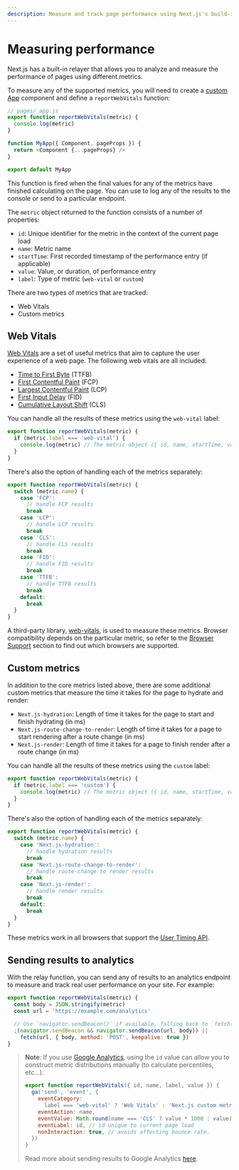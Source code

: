 ```yaml
---
description: Measure and track page performance using Next.js's build-in performance relayer
---
```


# Measuring performance

Next.js has a built-in relayer that allows you to analyze and measure the performance of
pages using different metrics.

To measure any of the supported metrics, you will need to create a [custom
App](/docs/advanced-features/custom-app.md) component and define a `reportWebVitals` function:

```js
// pages/_app.js
export function reportWebVitals(metric) {
  console.log(metric)
}

function MyApp({ Component, pageProps }) {
  return <Component {...pageProps} />
}

export default MyApp
```

This function is fired when the final values for any of the metrics have finished calculating on
the page. You can use to log any of the results to the console or send to a particular endpoint.

The `metric` object returned to the function consists of a number of properties:

- `id`: Unique identifier for the metric in the context of the current page load
- `name`: Metric name
- `startTime`: First recorded timestamp of the performance entry (if applicable)
- `value`: Value, or duration, of performance entry
- `label`: Type of metric (`web-vital` or `custom`)

There are two types of metrics that are tracked:

- Web Vitals
- Custom metrics

## Web Vitals

[Web Vitals](https://web.dev/vitals/) are a set of useful metrics that aim to capture the user
experience of a web page. The following web vitals are all included:

- [Time to First Byte](https://developer.mozilla.org/en-US/docs/Glossary/Time_to_first_byte) (TTFB)
- [First Contentful Paint](https://developer.mozilla.org/en-US/docs/Glossary/First_contentful_paint) (FCP)
- [Largest Contentful Paint](https://web.dev/lcp/) (LCP)
- [First Input Delay](https://web.dev/fid/) (FID)
- [Cumulative Layout Shift](https://web.dev/cls/) (CLS)

You can handle all the results of these metrics using the `web-vital` label:

```js
export function reportWebVitals(metric) {
  if (metric.label === 'web-vital') {
    console.log(metric) // The metric object ({ id, name, startTime, value, label }) is logged to the console
  }
}
```

There's also the option of handling each of the metrics separately:

```js
export function reportWebVitals(metric) {
  switch (metric.name) {
    case 'FCP':
      // handle FCP results
      break
    case 'LCP':
      // handle LCP results
      break
    case 'CLS':
      // handle CLS results
      break
    case 'FID':
      // handle FID results
      break
    case 'TTFB':
      // handle TTFB results
      break
    default:
      break
  }
}
```

A third-party library, [web-vitals](https://github.com/GoogleChrome/web-vitals), is used to measure
these metrics. Browser compatibility depends on the particular metric, so refer to the [Browser
Support](https://github.com/GoogleChrome/web-vitals#browser-support) section to find out which
browsers are supported.

## Custom metrics

In addition to the core metrics listed above, there are some additional custom metrics that
measure the time it takes for the page to hydrate and render:

- `Next.js-hydration`: Length of time it takes for the page to start and finish hydrating (in ms)
- `Next.js-route-change-to-render`: Length of time it takes for a page to start rendering after a
  route change (in ms)
- `Next.js-render`: Length of time it takes for a page to finish render after a route change (in ms)

You can handle all the results of these metrics using the `custom` label:

```js
export function reportWebVitals(metric) {
  if (metric.label === 'custom') {
    console.log(metric) // The metric object ({ id, name, startTime, value, label }) is logged to the console
  }
}
```

There's also the option of handling each of the metrics separately:

```js
export function reportWebVitals(metric) {
  switch (metric.name) {
    case 'Next.js-hydration':
      // handle hydration results
      break
    case 'Next.js-route-change-to-render':
      // handle route-change to render results
      break
    case 'Next.js-render':
      // handle render results
      break
    default:
      break
  }
}
```

These metrics work in all browsers that support the [User Timing API](https://caniuse.com/#feat=user-timing).

## Sending results to analytics

With the relay function, you can send any of results to an analytics endpoint to measure and track
real user performance on your site. For example:

```js
export function reportWebVitals(metric) {
  const body = JSON.stringify(metric)
  const url = 'https://example.com/analytics'

  // Use `navigator.sendBeacon()` if available, falling back to `fetch()`.
  ;(navigator.sendBeacon && navigator.sendBeacon(url, body)) ||
    fetch(url, { body, method: 'POST', keepalive: true })
}
```

> **Note**: If you use [Google Analytics](https://analytics.google.com/analytics/web/), using the
> `id` value can allow you to construct metric distributions manually (to calculate percentiles,
> etc...).
>
> ```js
> export function reportWebVitals({ id, name, label, value }) {
>   ga('send', 'event', {
>     eventCategory:
>       label === 'web-vital' ? 'Web Vitals' : 'Next.js custom metric',
>     eventAction: name,
>     eventValue: Math.round(name === 'CLS' ? value * 1000 : value), // values must be integers
>     eventLabel: id, // id unique to current page load
>     nonInteraction: true, // avoids affecting bounce rate.
>   })
> }
> ```
>
> Read more about sending results to Google Analytics [here](https://github.com/GoogleChrome/web-vitals#send-the-results-to-google-analytics).
